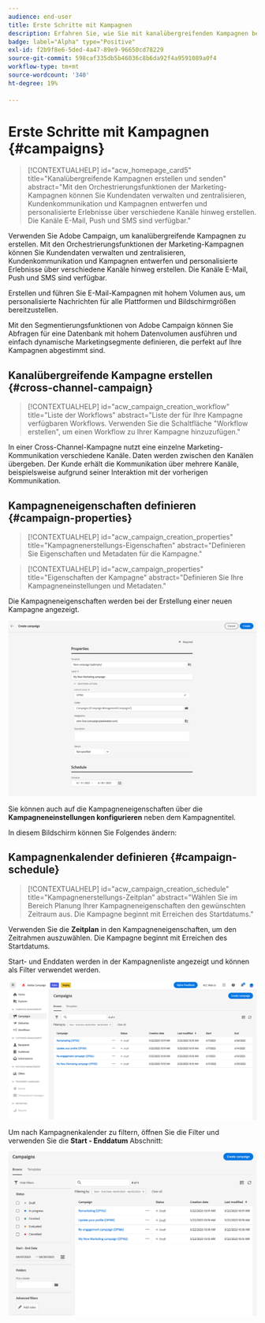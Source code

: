 ```yaml
---
audience: end-user
title: Erste Schritte mit Kampagnen
description: Erfahren Sie, wie Sie mit kanalübergreifenden Kampagnen beginnen
badge: label="Alpha" type="Positive"
exl-id: f2b9f8e6-5ded-4a47-89e9-96650cd78229
source-git-commit: 598caf335db5b46036c8b6da92f4a9591089a0f4
workflow-type: tm+mt
source-wordcount: '340'
ht-degree: 19%

---
```


# Erste Schritte mit Kampagnen {#campaigns}

>[!CONTEXTUALHELP]
>id="acw_homepage_card5"
>title="Kanalübergreifende Kampagnen erstellen und senden"
>abstract="Mit den Orchestrierungsfunktionen der Marketing-Kampagnen können Sie Kundendaten verwalten und zentralisieren, Kundenkommunikation und Kampagnen entwerfen und personalisierte Erlebnisse über verschiedene Kanäle hinweg erstellen. Die Kanäle E-Mail, Push und SMS sind verfügbar."

Verwenden Sie Adobe Campaign, um kanalübergreifende Kampagnen zu erstellen. Mit den Orchestrierungsfunktionen der Marketing-Kampagnen können Sie Kundendaten verwalten und zentralisieren, Kundenkommunikation und Kampagnen entwerfen und personalisierte Erlebnisse über verschiedene Kanäle hinweg erstellen. Die Kanäle E-Mail, Push und SMS sind verfügbar.

Erstellen und führen Sie E-Mail-Kampagnen mit hohem Volumen aus, um personalisierte Nachrichten für alle Plattformen und Bildschirmgrößen bereitzustellen.
<!--Measure the effectiveness of your deliveries with detailed reports including thecounts of opens, clicks, forwards, and more.--> Mit den Segmentierungsfunktionen von Adobe Campaign können Sie Abfragen für eine Datenbank mit hohem Datenvolumen ausführen und einfach dynamische Marketingsegmente definieren, die perfekt auf Ihre Kampagnen abgestimmt sind.

## Kanalübergreifende Kampagne erstellen {#cross-channel-campaign}


>[!CONTEXTUALHELP]
>id="acw_campaign_creation_workflow"
>title="Liste der Workflows"
>abstract="Liste der für Ihre Kampagne verfügbaren Workflows. Verwenden Sie die Schaltfläche &quot;Workflow erstellen&quot;, um einen Workflow zu Ihrer Kampagne hinzuzufügen."

In einer Cross-Channel-Kampagne nutzt eine einzelne Marketing-Kommunikation verschiedene Kanäle. Daten werden zwischen den Kanälen übergeben. Der Kunde erhält die Kommunikation über mehrere Kanäle, beispielsweise aufgrund seiner Interaktion mit der vorherigen Kommunikation.

## Kampagneneigenschaften definieren {#campaign-properties}

>[!CONTEXTUALHELP]
>id="acw_campaign_creation_properties"
>title="Kampagnenerstellungs-Eigenschaften"
>abstract="Definieren Sie Eigenschaften und Metadaten für die Kampagne."

>[!CONTEXTUALHELP]
>id="acw_campaign_properties"
>title="Eigenschaften der Kampagne"
>abstract="Definieren Sie Ihre Kampagneneinstellungen und Metadaten."

Die Kampagneneigenschaften werden bei der Erstellung einer neuen Kampagne angezeigt.

![Kampagneneigenschaften definieren](assets/campaign-properties.png)

Sie können auch auf die Kampagneneigenschaften über die **Kampagneneinstellungen konfigurieren** neben dem Kampagnentitel.

In diesem Bildschirm können Sie Folgendes ändern:



## Kampagnenkalender definieren {#campaign-schedule}

>[!CONTEXTUALHELP]
>id="acw_campaign_creation_schedule"
>title="Kampagnenerstellungs-Zeitplan"
>abstract="Wählen Sie im Bereich Planung Ihrer Kampagneneigenschaften den gewünschten Zeitraum aus. Die Kampagne beginnt mit Erreichen des Startdatums."

Verwenden Sie die **Zeitplan** in den Kampagneneigenschaften, um den Zeitrahmen auszuwählen. Die Kampagne beginnt mit Erreichen des Startdatums.

Start- und Enddaten werden in der Kampagnenliste angezeigt und können als Filter verwendet werden.

![Liste der Kampagnen](assets/campaign-list.png)

Um nach Kampagnenkalender zu filtern, öffnen Sie die Filter und verwenden Sie die **Start - Enddatum** Abschnitt:

![Liste der Kampagnen](assets/campaign-filter-on-dates.png)

